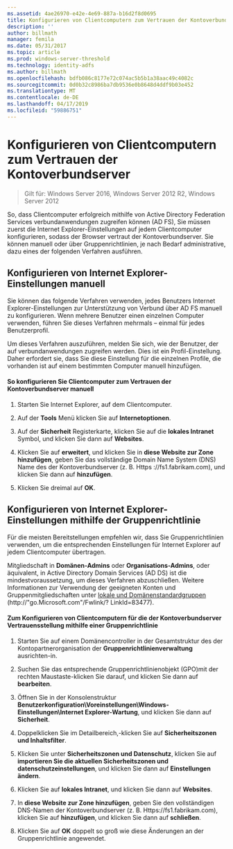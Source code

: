 ```yaml
---
ms.assetid: 4ae26970-e42e-4e69-887a-b16d2f8d0695
title: Konfigurieren von Clientcomputern zum Vertrauen der Kontoverbundserver
description: ''
author: billmath
manager: femila
ms.date: 05/31/2017
ms.topic: article
ms.prod: windows-server-threshold
ms.technology: identity-adfs
ms.author: billmath
ms.openlocfilehash: bdfb086c8177e72c074ac5b5b1a38aac49c4082c
ms.sourcegitcommit: 0d0b32c8986ba7db9536e0b8648d4ddf9b03e452
ms.translationtype: MT
ms.contentlocale: de-DE
ms.lasthandoff: 04/17/2019
ms.locfileid: "59886751"
---
```

# <a name="configure-client-computers-to-trust-the-account-federation-server"></a>Konfigurieren von Clientcomputern zum Vertrauen der Kontoverbundserver

>Gilt für: Windows Server 2016, Windows Server 2012 R2, Windows Server 2012

So, dass Clientcomputer erfolgreich mithilfe von Active Directory Federation Services verbundanwendungen zugreifen können \(AD FS\), Sie müssen zuerst die Internet Explorer-Einstellungen auf jedem Clientcomputer konfigurieren, sodass der Browser vertraut der Kontoverbundserver. Sie können manuell oder über Gruppenrichtlinien, je nach Bedarf administrative, dazu eines der folgenden Verfahren ausführen.  
  
## <a name="configuring-internet-explorer-settings-manually"></a>Konfigurieren von Internet Explorer-Einstellungen manuell  
Sie können das folgende Verfahren verwenden, jedes Benutzers Internet Explorer-Einstellungen zur Unterstützung von Verbund über AD FS manuell zu konfigurieren. Wenn mehrere Benutzer einen einzelnen Computer verwenden, führen Sie dieses Verfahren mehrmals – einmal für jedes Benutzerprofil.  
  
Um dieses Verfahren auszuführen, melden Sie sich, wie der Benutzer, der auf verbundanwendungen zugreifen werden. Dies ist ein Profil\-Einstellung. Daher erfordert sie, dass Sie diese Einstellung für die einzelnen Profile, die vorhanden ist auf einem bestimmten Computer manuell hinzufügen.  
  
#### <a name="to-manually-configure-client-computers-to-trust-the-account-federation-server"></a>So konfigurieren Sie Clientcomputer zum Vertrauen der Kontoverbundserver manuell  
  
1.  Starten Sie Internet Explorer, auf dem Clientcomputer.  
  
2.  Auf der **Tools** Menü klicken Sie auf **Internetoptionen**.  
  
3.  Auf der **Sicherheit** Registerkarte, klicken Sie auf die **lokales Intranet** Symbol, und klicken Sie dann auf **Websites**.  
  
4.  Klicken Sie auf **erweitert**, und klicken Sie in **diese Website zur Zone hinzufügen**, geben Sie das vollständige Domain Name System \(DNS\) Name des der Kontoverbundserver \(z. B. Https :\/\/fs1.fabrikam.com\), und klicken Sie dann auf **hinzufügen**.  
  
5.  Klicken Sie dreimal auf **OK**.  
  
## <a name="configuring-internet-explorer-settings-by-using-grouppolicy"></a>Konfigurieren von Internet Explorer-Einstellungen mithilfe der Gruppenrichtlinie  
Für die meisten Bereitstellungen empfehlen wir, dass Sie Gruppenrichtlinien verwenden, um die entsprechenden Einstellungen für Internet Explorer auf jedem Clientcomputer übertragen.  
  
Mitgliedschaft in **Domänen-Admins** oder **Organisations-Admins**, oder äquivalent, in Active Directory Domain Services \(AD DS\) ist die mindestvoraussetzung, um dieses Verfahren abzuschließen.  Weitere Informationen zur Verwendung der geeigneten Konten und Gruppenmitgliedschaften unter [lokale und Domänenstandardgruppen](https://go.microsoft.com/fwlink/?LinkId=83477) \(http:\/\/"go.Microsoft.com"\/Fwlink\/? LinkId\=83477\).   
  
#### <a name="to-configure-client-computers-to-trust-the-account-federation-server-by-using-grouppolicy"></a>Zum Konfigurieren von Clientcomputern für die der Kontoverbundserver Vertrauensstellung mithilfe einer Gruppenrichtlinie  
  
1.  Starten Sie auf einem Domänencontroller in der Gesamtstruktur des der Kontopartnerorganisation der **Gruppenrichtlinienverwaltung** ausrichten\-in.  
  
2.  Suchen Sie das entsprechende Gruppenrichtlinienobjekt \(GPO\)mit der rechten Maustaste\-klicken Sie darauf, und klicken Sie dann auf **bearbeiten**.  
  
3.  Öffnen Sie in der Konsolenstruktur **Benutzerkonfiguration\\Voreinstellungen\\Windows-Einstellungen\\Internet Explorer-Wartung**, und klicken Sie dann auf **Sicherheit**.  
  
4.  Doppelklicken Sie im Detailbereich,\-klicken Sie auf **Sicherheitszonen und Inhaltsfilter**.  
  
5.  Klicken Sie unter **Sicherheitszonen und Datenschutz**, klicken Sie auf **importieren Sie die aktuellen Sicherheitszonen und datenschutzeinstellungen**, und klicken Sie dann auf **Einstellungen ändern**.  
  
6.  Klicken Sie auf **lokales Intranet**, und klicken Sie dann auf **Websites**.  
  
7.  In **diese Website zur Zone hinzufügen**, geben Sie den vollständigen DNS-Namen der Kontoverbundserver \(z. B. Https:\/\/fs1.fabrikam.com\), klicken Sie auf **hinzufügen**, und klicken Sie dann auf **schließen**.  
  
8.  Klicken Sie auf **OK** doppelt so groß wie diese Änderungen an der Gruppenrichtlinie angewendet.  
  
